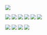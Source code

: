![](https://sun9-79.userapi.com/impg/qXqhj4zhcShvYXBXujeH06EcwgKYrJ9eE9cEgw/G-WwauwNIpU.jpg?size=1280x802&quality=95&sign=f123b12b7cd9eb6aa10201d9d4740969&type=album)

![](https://camo.githubusercontent.com/42bc6792068b3b456e6ea44d92e66b9acb933c17d316264846684f7cf416a003/68747470733a2f2f626c696e6b6965732e636166652f622f626c696e6b696573436166652d79762e676966)
  ![](https://gifcity.carrd.co/assets/images/gallery202/68fdc418.gif?v=26dffab5)
![](https://gifcity.carrd.co/assets/images/gallery21/826b9610.gif?v=26dffab5)
![](https://gifcity.carrd.co/assets/images/gallery21/9b0e2200.gif?v=26dffab5)
![](https://gifcity.carrd.co/assets/images/gallery21/76debccd.gif?v=26dffab5)
![](https://gifcity.carrd.co/assets/images/gallery21/5b98ac78.gif?v=26dffab5)

![](https://gifcity.carrd.co/assets/images/gallery21/589bb203.gif?v=26dffab5)
![](https://gifcity.carrd.co/assets/images/gallery21/95ec21ad.gif?v=26dffab5)
![](https://gifcity.carrd.co/assets/images/gallery21/8a260e63.gif?v=26dffab5)
![](https://gifcity.carrd.co/assets/images/gallery21/2edf8f81.gif?v=26dffab5)
